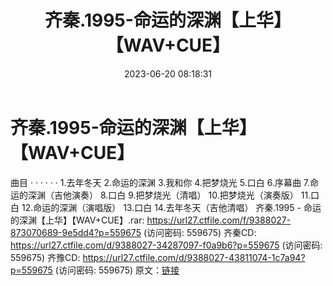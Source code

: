 ﻿---
title: 齐秦.1995-命运的深渊【上华】【WAV+CUE】
date: 2023-06-20 08:18:31
categories: WAV车载音乐、镜像
tags: 华语中文
---
# 齐秦.1995-命运的深渊【上华】【WAV+CUE】

曲目 · · · · · ·
1.去年冬天
2.命运的深渊
3.我和你
4.把梦烧光
5.口白
6.序幕曲
7.命运的深渊（吉他演奏）
8.口白
9.把梦烧光（清唱）
10.把梦烧光（演奏版）
11.口白
12.命运的深渊（演唱版）
13.口白
14.去年冬天（吉他清唱）
齐秦.1995 - 命运的深渊【上华】【WAV+CUE】.rar: https://url27.ctfile.com/f/9388027-873070689-9e5dd4?p=559675
(访问密码: 559675)
齐秦CD: https://url27.ctfile.com/d/9388027-34287097-f0a9b6?p=559675
(访问密码: 559675)
齐豫CD: https://url27.ctfile.com/d/9388027-43811074-1c7a94?p=559675
(访问密码: 559675)
原文：[链接](https://blog.sina.com.cn/s/blog_1647c7e76010312ey.html)
